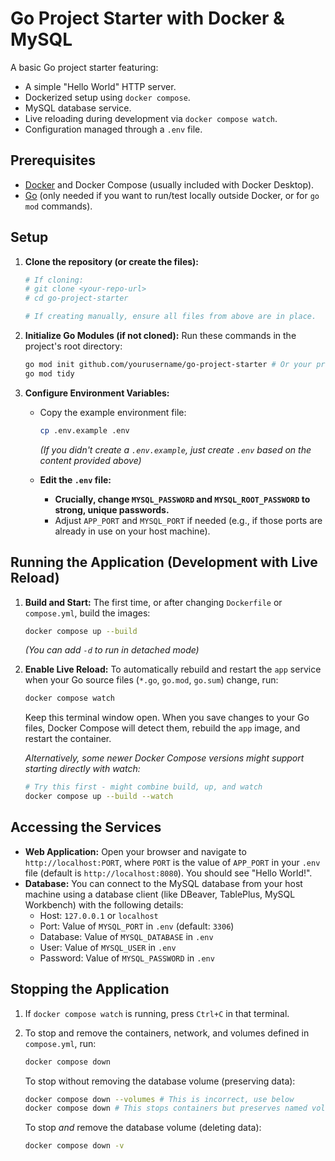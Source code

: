# Go Project Starter with Docker & MySQL

A basic Go project starter featuring:

* A simple "Hello World" HTTP server.
* Dockerized setup using `docker compose`.
* MySQL database service.
* Live reloading during development via `docker compose watch`.
* Configuration managed through a `.env` file.

## Prerequisites

* [Docker](https://docs.docker.com/get-docker/) and Docker Compose (usually included with Docker Desktop).
* [Go](https://go.dev/doc/install) (only needed if you want to run/test locally outside Docker, or for `go mod` commands).

## Setup

1. **Clone the repository (or create the files):**

    ```bash
    # If cloning:
    # git clone <your-repo-url>
    # cd go-project-starter

    # If creating manually, ensure all files from above are in place.
    ```

2. **Initialize Go Modules (if not cloned):**
    Run these commands in the project's root directory:

    ```bash
    go mod init github.com/yourusername/go-project-starter # Or your preferred module path
    go mod tidy
    ```

3. **Configure Environment Variables:**
    * Copy the example environment file:

        ```bash
        cp .env.example .env
        ```

        *(If you didn't create a `.env.example`, just create `.env` based on the content provided above)*
    * **Edit the `.env` file:**
        * **Crucially, change `MYSQL_PASSWORD` and `MYSQL_ROOT_PASSWORD` to strong, unique passwords.**
        * Adjust `APP_PORT` and `MYSQL_PORT` if needed (e.g., if those ports are already in use on your host machine).

## Running the Application (Development with Live Reload)

1. **Build and Start:**
    The first time, or after changing `Dockerfile` or `compose.yml`, build the images:

    ```bash
    docker compose up --build
    ```

    *(You can add `-d` to run in detached mode)*

2. **Enable Live Reload:**
    To automatically rebuild and restart the `app` service when your Go source files (`*.go`, `go.mod`, `go.sum`) change, run:

    ```bash
    docker compose watch
    ```

    Keep this terminal window open. When you save changes to your Go files, Docker Compose will detect them, rebuild the `app` image, and restart the container.

    *Alternatively, some newer Docker Compose versions might support starting directly with watch:*

    ```bash
    # Try this first - might combine build, up, and watch
    docker compose up --build --watch
    ```

## Accessing the Services

* **Web Application:** Open your browser and navigate to `http://localhost:PORT`, where `PORT` is the value of `APP_PORT` in your `.env` file (default is `http://localhost:8080`). You should see "Hello World!".
* **Database:** You can connect to the MySQL database from your host machine using a database client (like DBeaver, TablePlus, MySQL Workbench) with the following details:
  * Host: `127.0.0.1` or `localhost`
  * Port: Value of `MYSQL_PORT` in `.env` (default: `3306`)
  * Database: Value of `MYSQL_DATABASE` in `.env`
  * User: Value of `MYSQL_USER` in `.env`
  * Password: Value of `MYSQL_PASSWORD` in `.env`

## Stopping the Application

1. If `docker compose watch` is running, press `Ctrl+C` in that terminal.
2. To stop and remove the containers, network, and volumes defined in `compose.yml`, run:

    ```bash
    docker compose down
    ```

    To stop without removing the database volume (preserving data):

    ```bash
    docker compose down --volumes # This is incorrect, use below
    docker compose down # This stops containers but preserves named volumes by default
    ```

    To stop *and* remove the database volume (deleting data):

    ```bash
    docker compose down -v
    ```
